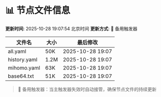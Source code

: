 # 📊 节点文件信息

**更新时间**: 2025-10-28 19:07:54 北京时间
**更新方式**: 🔄 备用触发器

| 文件名 | 大小 | 最后修改 |
|--------|------|----------|
| all.yaml | 50K | 2025-10-28 19:07 |
| history.yaml | 1.2M | 2025-10-28 19:07 |
| mihomo.yaml | 63K | 2025-10-28 19:07 |
| base64.txt | 51K | 2025-10-28 19:07 |

> 🔄 备用触发器：当主触发器失效时自动接管，确保节点文件的持续更新
